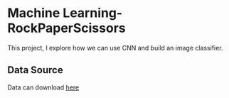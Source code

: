 # Machine Learning-RockPaperScissors
This project, I explore how we can use CNN and build an image classifier. 


## Data Source
Data can download <a href="https://github.com/dicodingacademy/assets/releases/download/release/rockpaperscissors.zip.">here</a>
